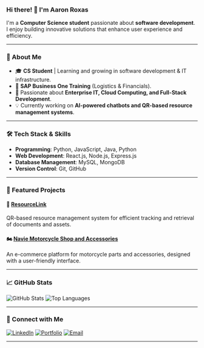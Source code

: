 ### Hi there! 👋 I'm Aaron Roxas

I'm a **Computer Science student** passionate about **software development**. I enjoy building innovative solutions that enhance user experience and efficiency.

---

### 🚀 About Me
- 🎓 **CS Student** | Learning and growing in software development & IT infrastructure.
- 📘 **SAP Business One Training** (Logistics & Financials).
- 🔧 Passionate about **Enterprise IT, Cloud Computing, and Full-Stack Development**.
- 💡 Currently working on **AI-powered chatbots and QR-based resource management systems**.

---

### 🛠️ Tech Stack & Skills
- **Programming**: Python, JavaScript, Java, Python
- **Web Development**: React.js, Node.js, Express.js
- **Database Management**: MySQL, MongoDB
- **Version Control**: Git, GitHub

---

### 📌 Featured Projects
#### 🚀 [ResourceLink](https://github.com/yourusername/ResourceLink)
QR-based resource management system for efficient tracking and retrieval of documents and assets.

#### 🏍️ [Navie Motorcycle Shop and Accessories](https://navie.netlify.app/)
An e-commerce platform for motorcycle parts and accessories, designed with a user-friendly interface.

---

### 📈 GitHub Stats
![GitHub Stats](https://github-readme-stats.vercel.app/api?username=yourusername&show_icons=true&theme=radical&hide_border=true)
![Top Languages](https://github-readme-stats.vercel.app/api/top-langs/?username=yourusername&layout=compact&theme=radical&hide_border=true)

---

### 🔗 Connect with Me
[![LinkedIn](https://img.shields.io/badge/LinkedIn-0077B5?style=for-the-badge&logo=linkedin&logoColor=white)](https://www.linkedin.com/in/aaron-joshua-roxas-00595b15a/)
[![Portfolio](https://img.shields.io/badge/Portfolio-000?style=for-the-badge&logo=vercel&logoColor=white)](https://aaronroxas.vercel.app/)
[![Email](https://img.shields.io/badge/Email-D14836?style=for-the-badge&logo=gmail&logoColor=white)](mailto:aaronjoshuaroxas001@gmail.com)

---

